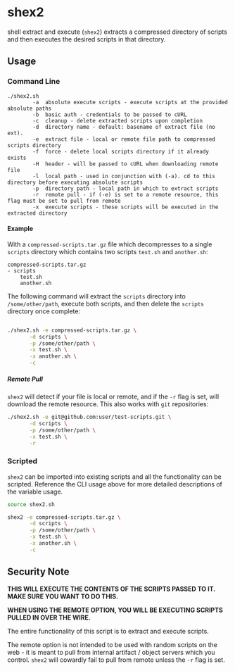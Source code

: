# shex2

shell extract and execute (`shex2`) extracts a compressed directory of scripts and then executes the desired scripts in that directory.

## Usage

### Command Line

```` 
./shex2.sh
		-a	absolute execute scripts - execute scripts at the provided absolute paths
		-b	basic auth - credentials to be passed to cURL
		-c	cleanup - delete extracted scripts upon completion
		-d	directory name - default: basename of extract file (no ext).
		-e	extract file - local or remote file path to compressed scripts directory
		-f	force - delete local scripts directory if it already exists
		-H	header - will be passed to cURL when downloading remote file
		-l	local path - used in conjunction with (-a). cd to this directory before executing absolute scripts
		-p	directory path - local path in which to extract scripts
		-r	remote pull - if (-e) is set to a remote resource, this flag must be set to pull from remote
		-x	execute scripts - these scripts will be executed in the extracted directory
````

#### Example

With a `compressed-scripts.tar.gz` file which decompresses to a single `scripts` directory which contains two scripts `test.sh` and `another.sh`:

````
compressed-scripts.tar.gz
- scripts
	test.sh
	another.sh
````

The following command will extract the `scripts` directory into `/some/other/path`, execute both scripts, and then delete the `scripts` directory once complete:

```` bash

./shex2.sh -e compressed-scripts.tar.gz \
	   -d scripts \
	   -p /some/other/path \
	   -x test.sh \
	   -x another.sh \
	   -c
````

##### Remote Pull

`shex2` will detect if your file is local or remote, and if the `-r` flag is set, will download the remote resource. This also works with `git` repositories:

```` bash
./shex2.sh -e git@github.com:user/test-scripts.git \
	   -d scripts \
	   -p /some/other/path \
	   -x test.sh \
	   -r

````

### Scripted

`shex2` can be imported into existing scripts and all the functionality can be scripted. Reference the CLI usage above for more detailed descriptions of the variable usage. 

```` bash
source shex2.sh

shex2 -e compressed-scripts.tar.gz \
	   -d scripts \
	   -p /some/other/path \
	   -x test.sh \
	   -x another.sh \
	   -c
````

## Security Note

**THIS WILL EXECUTE THE CONTENTS OF THE SCRIPTS PASSED TO IT. MAKE SURE YOU WANT TO DO THIS.**

**WHEN USING THE REMOTE OPTION, YOU WILL BE EXECUTING SCRIPTS PULLED IN OVER THE WIRE.**

The entire functionality of this script is to extract and execute scripts.

The remote option is not intended to be used with random scripts on the web - it is meant to pull from internal artifact / object servers which you control. `shex2` will cowardly fail to pull from remote unless the `-r` flag is set.
